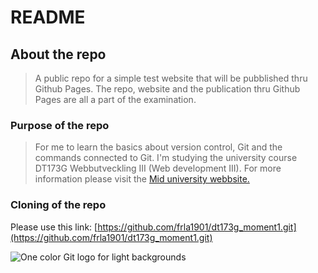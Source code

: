 # README

## About the repo
>A public repo for a simple test website that will be pubblished thru Github Pages. The repo, website and the publication thru Github Pages are all a part of the examination. 

### Purpose of the repo
>For me to learn the basics about version control, Git and the commands connected to Git. I'm studying the university course DT173G Webbutveckling III (Web development III). For more information please visit the [Mid university webbsite.](https://www.miun.se/utbildning/kursplaner-och-utbildningsplaner/Sok-kursplan/kursplan/?kursplanid=22706)

### Cloning of the repo
Please use this link: [https://github.com/frla1901/dt173g_moment1.git](https://github.com/frla1901/dt173g_moment1.git)



![One color Git logo for light backgrounds](https://git-scm.com/images/logos/downloads/Git-Logo-Black.png)


